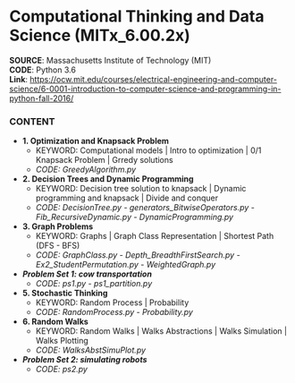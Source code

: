 #  Computational Thinking and Data Science (MITx_6.00.2x) 

**SOURCE**: Massachusetts Institute of Technology (MIT)  
**CODE**: Python 3.6  
**Link**: https://ocw.mit.edu/courses/electrical-engineering-and-computer-science/6-0001-introduction-to-computer-science-and-programming-in-python-fall-2016/  

### CONTENT
- **1. Optimization and Knapsack Problem**
  - KEYWORD: Computational models | Intro to optimization | 0/1 Knapsack Problem | Grredy solutions
  - *CODE: GreedyAlgorithm.py*
- **2. Decision Trees and Dynamic Programming**
  - KEYWORD: Decision tree solution to knapsack | Dynamic programming and knapsack | Divide and conquer
  - *CODE: DecisionTree.py - generators_BitwiseOperators.py - Fib_RecursiveDynamic.py - DynamicProgramming.py*
- **3. Graph Problems**
  - KEYWORD: Graphs | Graph Class Representation | Shortest Path (DFS - BFS)
  - *CODE: GraphClass.py - Depth_BreadthFirstSearch.py - Ex2_StudentPermutation.py - WeightedGraph.py*
- ***Problem Set 1: cow transportation***
  - *CODE: ps1.py - ps1_partition.py*
- **5. Stochastic Thinking**
  - KEYWORD: Random Process | Probability
  - *CODE: RandomProcess.py - Probability.py*
- **6. Random Walks**
  - KEYWORD: Random Walks | Walks Abstractions | Walks Simulation | Walks Plotting
  - *CODE: WalksAbstSimuPlot.py*
- ***Problem Set 2: simulating robots***
  - *CODE: ps2.py*